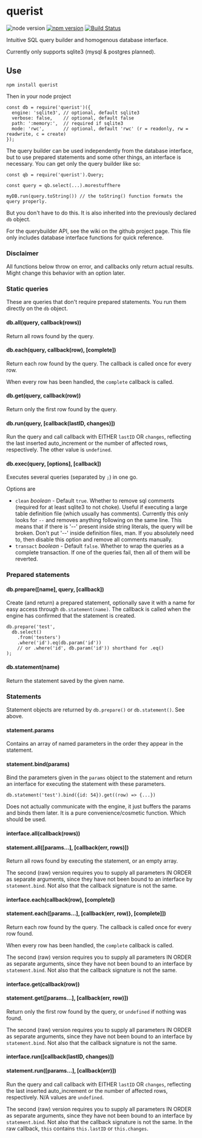 # querist

![node version](http://img.shields.io/node/v/querist.svg)
[![npm version](https://badge.fury.io/js/querist.svg)](https://badge.fury.io/js/querist)
[![Build Status](https://travis-ci.org/torvalamo/querist.svg?branch=master)](https://travis-ci.org/torvalamo/querist)

Intuitive SQL query builder and homogenous database interface.

Currently only supports sqlite3 (mysql & postgres planned).


## Use

    npm install querist

Then in your node project

    const db = require('querist')({
      engine: 'sqlite3', // optional, default sqlite3
      verbose: false,    // optional, default false
      path: ':memory:',  // required if sqlite3
      mode: 'rwc',       // optional, default 'rwc' (r = readonly, rw = readwrite, c = create)
    });

The query builder can be used independently from the database interface, but to use prepared statements and some other things, an interface is necessary. You can get only the query builder like so:

    const qb = require('querist').Query;
    
    const query = qb.select(...).morestuffhere
    
    myDB.run(query.toString()) // the toString() function formats the query properly.

But you don't have to do this. It is also inherited into the previously declared `db` object.

For the querybuilder API, see the wiki on the github project page. This file only includes database interface functions for quick reference.

### Disclaimer

All functions below throw on error, and callbacks only return actual results. Might change this behavior with an option later.
    
### Static queries

These are queries that don't require prepared statements. You run them directly on the `db` object.

#### db.all(query, callback(rows))

Return all rows found by the query.

#### db.each(query, callback(row), [complete])

Return each row found by the query. The callback is called once for every row.

When every row has been handled, the `complete` callback is called.

#### db.get(query, callback(row))

Return only the first row found by the query.

#### db.run(query, [callback(lastID, changes)])

Run the query and call callback with EITHER `lastID` OR `changes`, reflecting the last inserted auto_increment or the number of affected rows, respectively. The other value is `undefined`.

#### db.exec(query, [options], [callback])

Executes several queries (separated by `;`) in one go.

Options are

- `clean` *boolean* - Default `true`. Whether to remove sql comments (required for at least sqlite3 to not choke). Useful if executing a large table definition file (which usually has comments). Currently this only looks for `--` and removes anything following on the same line. This means that if there is '--' present inside string literals, the query will be broken. Don't put '--' inside definition files, man. If you absolutely need to, then disable this option and remove all comments manually.
- `transact` *boolean*  - Default `false`. Whether to wrap the queries as a complete transaction. If one of the queries fail, then all of them will be reverted.

### Prepared statements

#### db.prepare([name], query, [callback])

Create (and return) a prepared statement, optionally save it with a name for easy access through `db.statement(name)`. The callback is called when the engine has confirmed that the statement is created.

    db.prepare('test', 
      db.select()
        .from('testers')
        .where('id').eq(db.param('id')) 
        // or .where('id', db.param('id')) shorthand for .eq()
    );

#### db.statement(name)

Return the statement saved by the given name.

### Statements

Statement objects are returned by `db.prepare()` or `db.statement()`. See above.

#### statement.params

Contains an array of named parameters in the order they appear in the statement.

#### statement.bind(params)

Bind the parameters given in the `params` object to the statement and return an interface for executing the statement with these parameters.

    db.statement('test').bind({id: 54}).get((row) => {...})

Does not actually communicate with the engine, it just buffers the params and binds them later. It is a pure convenience/cosmetic function. Which should be used.

#### interface.all(callback(rows))
#### statement.all([params...], [callback(err, rows)])

Return all rows found by executing the statement, or an empty array.

The second (raw) version requires you to supply all parameters IN ORDER as separate arguments, since they have not been bound to an interface by `statement.bind`. Not also that the callback signature is not the same.

#### interface.each(callback(row), [complete])
#### statement.each([params...], [callback(err, row)}, [complete]])

Return each row found by the query. The callback is called once for every row found.

When every row has been handled, the `complete` callback is called.

The second (raw) version requires you to supply all parameters IN ORDER as separate arguments, since they have not been bound to an interface by `statement.bind`. Not also that the callback signature is not the same.

#### interface.get(callback(row))
#### statement.get([params...], [callback(err, row)])

Return only the first row found by the query, or `undefined` if nothing was found.

The second (raw) version requires you to supply all parameters IN ORDER as separate arguments, since they have not been bound to an interface by `statement.bind`. Not also that the callback signature is not the same.

#### interface.run([callback(lastID, changes)])
#### statement.run([params...], [callback(err)])

Run the query and call callback with EITHER `lastID` OR `changes`, reflecting the last inserted auto_increment or the number of affected rows, respectively. N/A values are `undefined`.

The second (raw) version requires you to supply all parameters IN ORDER as separate arguments, since they have not been bound to an interface by `statement.bind`. Not also that the callback signature is not the same. In the raw callback, `this` contains `this.lastID` or `this.changes`.